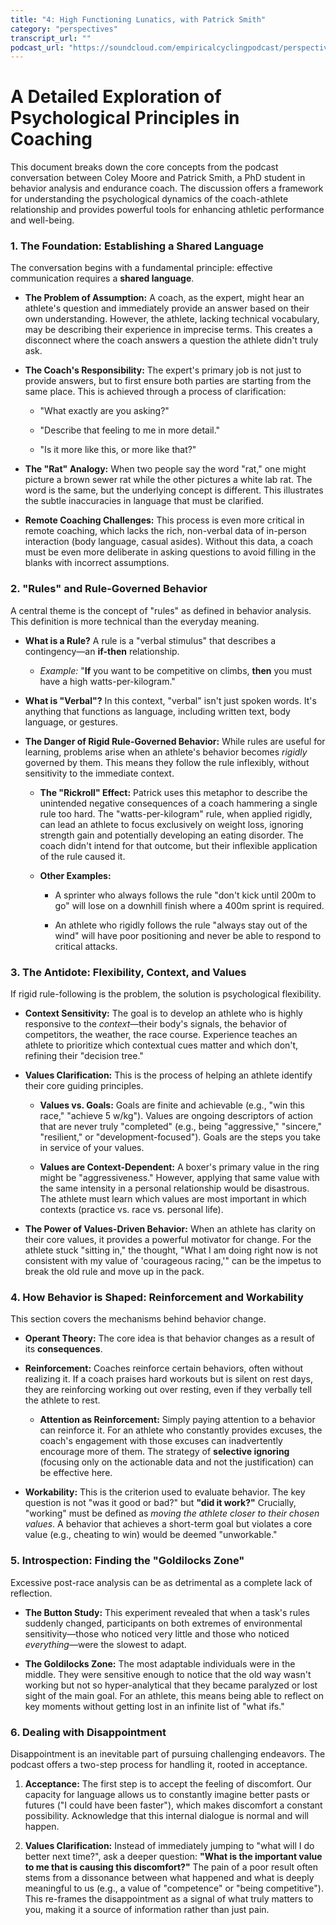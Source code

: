 ```yaml
---
title: "4: High Functioning Lunatics, with Patrick Smith"
category: "perspectives"
transcript_url: ""
podcast_url: "https://soundcloud.com/empiricalcyclingpodcast/perspectives-4-high-functioning-lunatics-with-patrick-smith"
---
```


# A Detailed Exploration of Psychological Principles in Coaching

This document breaks down the core concepts from the podcast conversation between Coley Moore and Patrick Smith, a PhD student in behavior analysis and endurance coach. The discussion offers a framework for understanding the psychological dynamics of the coach-athlete relationship and provides powerful tools for enhancing athletic performance and well-being.

### 1. The Foundation: Establishing a Shared Language

The conversation begins with a fundamental principle: effective communication requires a **shared language**.

-   **The Problem of Assumption:** A coach, as the expert, might hear an athlete's question and immediately provide an answer based on their own understanding. However, the athlete, lacking technical vocabulary, may be describing their experience in imprecise terms. This creates a disconnect where the coach answers a question the athlete didn't truly ask.
    
-   **The Coach's Responsibility:** The expert's primary job is not just to provide answers, but to first ensure both parties are starting from the same place. This is achieved through a process of clarification:
    
    -   "What exactly are you asking?"
        
    -   "Describe that feeling to me in more detail."
        
    -   "Is it more like this, or more like that?"
        
-   **The "Rat" Analogy:** When two people say the word "rat," one might picture a brown sewer rat while the other pictures a white lab rat. The word is the same, but the underlying concept is different. This illustrates the subtle inaccuracies in language that must be clarified.
    
-   **Remote Coaching Challenges:** This process is even more critical in remote coaching, which lacks the rich, non-verbal data of in-person interaction (body language, casual asides). Without this data, a coach must be even more deliberate in asking questions to avoid filling in the blanks with incorrect assumptions.
    

### 2. "Rules" and Rule-Governed Behavior

A central theme is the concept of "rules" as defined in behavior analysis. This definition is more technical than the everyday meaning.

-   **What is a Rule?** A rule is a "verbal stimulus" that describes a contingency—an **if-then** relationship.
    
    -   _Example:_ "**If** you want to be competitive on climbs, **then** you must have a high watts-per-kilogram."
        
-   **What is "Verbal"?** In this context, "verbal" isn't just spoken words. It's anything that functions as language, including written text, body language, or gestures.
    
-   **The Danger of Rigid Rule-Governed Behavior:** While rules are useful for learning, problems arise when an athlete's behavior becomes _rigidly_ governed by them. This means they follow the rule inflexibly, without sensitivity to the immediate context.
    
    -   **The "Rickroll" Effect:** Patrick uses this metaphor to describe the unintended negative consequences of a coach hammering a single rule too hard. The "watts-per-kilogram" rule, when applied rigidly, can lead an athlete to focus exclusively on weight loss, ignoring strength gain and potentially developing an eating disorder. The coach didn't intend for that outcome, but their inflexible application of the rule caused it.
        
    -   **Other Examples:**
        
        -   A sprinter who always follows the rule "don't kick until 200m to go" will lose on a downhill finish where a 400m sprint is required.
            
        -   An athlete who rigidly follows the rule "always stay out of the wind" will have poor positioning and never be able to respond to critical attacks.
            

### 3. The Antidote: Flexibility, Context, and Values

If rigid rule-following is the problem, the solution is psychological flexibility.

-   **Context Sensitivity:** The goal is to develop an athlete who is highly responsive to the _context_—their body's signals, the behavior of competitors, the weather, the race course. Experience teaches an athlete to prioritize which contextual cues matter and which don't, refining their "decision tree."
    
-   **Values Clarification:** This is the process of helping an athlete identify their core guiding principles.
    
    -   **Values vs. Goals:** Goals are finite and achievable (e.g., "win this race," "achieve 5 w/kg"). Values are ongoing descriptors of action that are never truly "completed" (e.g., being "aggressive," "sincere," "resilient," or "development-focused"). Goals are the steps you take in service of your values.
        
    -   **Values are Context-Dependent:** A boxer's primary value in the ring might be "aggressiveness." However, applying that same value with the same intensity in a personal relationship would be disastrous. The athlete must learn which values are most important in which contexts (practice vs. race vs. personal life).
        
-   **The Power of Values-Driven Behavior:** When an athlete has clarity on their core values, it provides a powerful motivator for change. For the athlete stuck "sitting in," the thought, "What I am doing right now is not consistent with my value of 'courageous racing,'" can be the impetus to break the old rule and move up in the pack.
    

### 4. How Behavior is Shaped: Reinforcement and Workability

This section covers the mechanisms behind behavior change.

-   **Operant Theory:** The core idea is that behavior changes as a result of its **consequences**.
    
-   **Reinforcement:** Coaches reinforce certain behaviors, often without realizing it. If a coach praises hard workouts but is silent on rest days, they are reinforcing working out over resting, even if they verbally tell the athlete to rest.
    
    -   **Attention as Reinforcement:** Simply paying attention to a behavior can reinforce it. For an athlete who constantly provides excuses, the coach's engagement with those excuses can inadvertently encourage more of them. The strategy of **selective ignoring** (focusing only on the actionable data and not the justification) can be effective here.
        
-   **Workability:** This is the criterion used to evaluate behavior. The key question is not "was it good or bad?" but **"did it work?"** Crucially, "working" must be defined as _moving the athlete closer to their chosen values_. A behavior that achieves a short-term goal but violates a core value (e.g., cheating to win) would be deemed "unworkable."
    

### 5. Introspection: Finding the "Goldilocks Zone"

Excessive post-race analysis can be as detrimental as a complete lack of reflection.

-   **The Button Study:** This experiment revealed that when a task's rules suddenly changed, participants on both extremes of environmental sensitivity—those who noticed very little and those who noticed _everything_—were the slowest to adapt.
    
-   **The Goldilocks Zone:** The most adaptable individuals were in the middle. They were sensitive enough to notice that the old way wasn't working but not so hyper-analytical that they became paralyzed or lost sight of the main goal. For an athlete, this means being able to reflect on key moments without getting lost in an infinite list of "what ifs."
    

### 6. Dealing with Disappointment

Disappointment is an inevitable part of pursuing challenging endeavors. The podcast offers a two-step process for handling it, rooted in acceptance.

1.  **Acceptance:** The first step is to accept the feeling of discomfort. Our capacity for language allows us to constantly imagine better pasts or futures ("I could have been faster"), which makes discomfort a constant possibility. Acknowledge that this internal dialogue is normal and will happen.
    
2.  **Values Clarification:** Instead of immediately jumping to "what will I do better next time?", ask a deeper question: **"What is the important value to me that is causing this discomfort?"** The pain of a poor result often stems from a dissonance between what happened and what is deeply meaningful to us (e.g., a value of "competence" or "being competitive"). This re-frames the disappointment as a signal of what truly matters to you, making it a source of information rather than just pain.